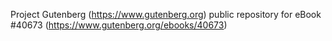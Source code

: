 Project Gutenberg (https://www.gutenberg.org) public repository for eBook #40673 (https://www.gutenberg.org/ebooks/40673)
